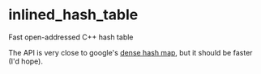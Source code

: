 # inlined_hash_table

Fast open-addressed C++ hash table

The API is very close to google's
[dense hash map](http://goog-sparsehash.sourceforge.net/doc/dense_hash_map.html),
but it should be faster (I'd hope).

